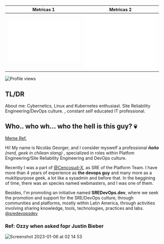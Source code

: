 | Metricas 1 | Metricas 2 |
| --- | --- |
| ![Metrics](/metrics.plugin.habits.charts.svg) | ![Metrics](/github-metrics.svg) | 

![Profile views](https://gpvc.arturio.dev/ngeorger)

## TL/DR
About me: Cybernetics, Linux and Kubernetes enthusiast. Site Reliability Engineering/DevOps culture. , constant self educated IT professional.

## Who.. who wh... who the hell is this guy? 💀 
[Meme Ref.](#ref-ozzy-when-asked-fopr-justin-bieber)

Hi! My name is Nicolás Georger, and I consider myswelf a professional _**ñoño** (nerd, geek in chilean slang)_ , specialized in roles within Platfom Engineering/Site Reliability Engineering and DevOps culture.

Recently I was a part of [@Cencosud-X](https://github.com/Cencosud-X), as SRE of the Platform Team. I have more than 4 years of experience as **the devops guy**  and many more as a mukltipurpose geek, a lot like a sysadmin and before that. In the beggining of time, there was an species named webmasters, and I was one of them.

Besides, I'm promoting an initiative named **SREDevOps.dev**, where we seek the promotion and support for the SRE/DevOps culture, through communities and platforms,  mostly within Latin America, through activities involving sharing knowledge, tools, technologies, practices and labs. [@sredevopsdev](https://github.com/sredevopsdev)

### Ref: Ozzy when asked fopr Justin Bieber 

<img width="200" alt="Screenshot 2023-01-06 at 02 14 53" src="https://user-images.githubusercontent.com/34670018/210952307-eea4029f-938f-4c49-a8c7-e6279b4c2c32.png">

